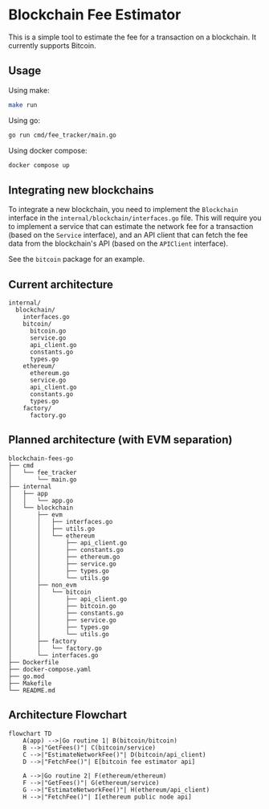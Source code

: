 # Blockchain Fee Estimator

This is a simple tool to estimate the fee for a transaction on a blockchain. It currently supports Bitcoin.

## Usage

Using make:

```bash
make run
```

Using go:

```bash
go run cmd/fee_tracker/main.go
```

Using docker compose:

```bash
docker compose up
```

## Integrating new blockchains

To integrate a new blockchain, you need to implement the `Blockchain` interface in the `internal/blockchain/interfaces.go` file. This will require you to implement a service that can estimate the network fee for a transaction (based on the `Service` interface), and an API client that can fetch the fee data from the blockchain's API (based on the `APIClient` interface).

See the `bitcoin` package for an example.

## Current architecture

```
internal/
  blockchain/
    interfaces.go
    bitcoin/
      bitcoin.go
      service.go
      api_client.go
      constants.go
      types.go
    ethereum/
      ethereum.go
      service.go
      api_client.go
      constants.go
      types.go
    factory/
      factory.go
```

## Planned architecture (with EVM separation)

```
blockchain-fees-go
├── cmd
│   └── fee_tracker
│       └── main.go
├── internal
│   ├── app
│   │   └── app.go
│   └── blockchain
│       ├── evm
│       │   ├── interfaces.go
│       │   ├── utils.go
│       │   └── ethereum
│       │       ├── api_client.go
│       │       ├── constants.go
│       │       ├── ethereum.go
│       │       ├── service.go
│       │       ├── types.go
│       │       └── utils.go
│       ├── non_evm
│       │   └── bitcoin
│       │       ├── api_client.go
│       │       ├── bitcoin.go
│       │       ├── constants.go
│       │       ├── service.go
│       │       ├── types.go
│       │       └── utils.go
│       ├── factory
│       │   └── factory.go
│       └── interfaces.go
├── Dockerfile
├── docker-compose.yaml
├── go.mod
├── Makefile
└── README.md
```

## Architecture Flowchart

```mermaid
flowchart TD
    A(app) -->|Go routine 1| B(bitcoin/bitcoin)
    B -->|"GetFees()"| C(bitcoin/service)
    C -->|"EstimateNetworkFee()"| D(bitcoin/api_client)
    D -->|"FetchFee()"| E[bitcoin fee estimator api]

    A -->|Go routine 2| F(ethereum/ethereum)
    F -->|"GetFees()"| G(ethereum/service)
    G -->|"EstimateNetworkFee()"| H(ethereum/api_client)
    H -->|"FetchFee()"| I[ethereum public node api]
```
